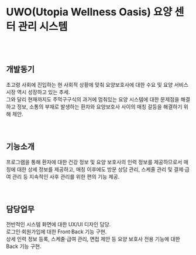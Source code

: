 <h1>UWO(Utopia Wellness Oasis) 요양 센터 관리 시스템</h1>
<br>
<br>

<h2>개발동기</h2>
초고령 사회에 진입하는 현 사회적 상황에 맞춰 요양보호사에 대한 수요 및 요양 서비스 시장 역시 성장하고 있는 추세.<br>
그와 달리 현재까지도 주먹구구식의 과거에 멈춰있는 요양 시스템에 대한 문제점을 해결하고 정보, 소통의 부재로 발생하는 환자와 요양보호사 사이의 매칭 갈등을 해결하기 위해 제안.
<br>
<br>
<br>

<h2>기능소개</h2>
프로그램을 통해 환자에 대한 건강 정보 및 요양 보호사의 인력 정보를 제공하므로서 매칭에 대한 상세 정보를 제공하고, 매칭 이후에도 방문 상담 관리, 스케줄 관리 및 결제·급여 관리 등 지속적인 사후 관리를 위한 편의 기능 제공.
<br>
<br>
<br>

<h2>담당업무</h2>
전반적인 시스템 화면에 대한 UX/UI 디자인 담당.<br>
로그인·회원가입에 대한 Front·Back 기능 구현.<br>
상세 인력 정보 등록, 스케줄·급여 관리, 면접 제안 등 요양 보호사 전용 기능에 대한 Back 기능 구현.<br>
<br>
<br>
<br>
